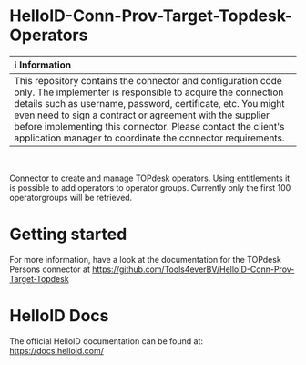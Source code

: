 # HelloID-Conn-Prov-Target-Topdesk-Operators

| :information_source: Information |
|:---------------------------|
| This repository contains the connector and configuration code only. The implementer is responsible to acquire the connection details such as username, password, certificate, etc. You might even need to sign a contract or agreement with the supplier before implementing this connector. Please contact the client's application manager to coordinate the connector requirements.       |

<br />

Connector to create and manage TOPdesk operators. Using entitlements it is possible to add operators to operator groups. Currently only the first 100 operatorgroups will be retrieved.

# Getting started
For more information, have a look at the documentation for the TOPdesk Persons connector at https://github.com/Tools4everBV/HelloID-Conn-Prov-Target-Topdesk

# HelloID Docs
The official HelloID documentation can be found at: https://docs.helloid.com/
